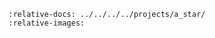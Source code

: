 ```{include} ../../../../projects/a_star/README.md
:relative-docs: ../../../../projects/a_star/
:relative-images:
```
